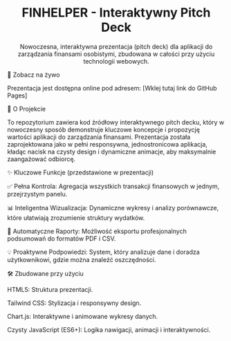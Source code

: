 <p align="center">
</p>

<h1 align="center">FINHELPER - Interaktywny Pitch Deck</h1>

<p align="center">
Nowoczesna, interaktywna prezentacja (pitch deck) dla aplikacji do zarządzania finansami osobistymi, zbudowana w całości przy użyciu technologii webowych.
</p>


🚀 Zobacz na żywo

Prezentacja jest dostępna online pod adresem: [Wklej tutaj link do GitHub Pages]

🎯 O Projekcie

To repozytorium zawiera kod źródłowy interaktywnego pitch decku, który w nowoczesny sposób demonstruje kluczowe koncepcje i propozycję wartości aplikacji do zarządzania finansami. Prezentacja została zaprojektowana jako w pełni responsywna, jednostronicowa aplikacja, kładąc nacisk na czysty design i dynamiczne animacje, aby maksymalnie zaangażować odbiorcę.

✨ Kluczowe Funkcje (przedstawione w prezentacji)

✅ Pełna Kontrola: Agregacja wszystkich transakcji finansowych w jednym, przejrzystym panelu.

📊 Inteligentna Wizualizacja: Dynamiczne wykresy i analizy porównawcze, które ułatwiają zrozumienie struktury wydatków.

📄 Automatyczne Raporty: Możliwość eksportu profesjonalnych podsumowań do formatów PDF i CSV.

💡 Proaktywne Podpowiedzi: System, który analizuje dane i doradza użytkownikowi, gdzie można znaleźć oszczędności.

🛠️ Zbudowane przy użyciu

HTML5: Struktura prezentacji.

Tailwind CSS: Stylizacja i responsywny design.

Chart.js: Interaktywne i animowane wykresy danych.

Czysty JavaScript (ES6+): Logika nawigacji, animacji i interaktywności.
